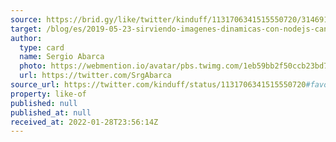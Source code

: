 ```yaml
---
source: https://brid.gy/like/twitter/kinduff/1131706341515550720/314691580
target: /blog/es/2019-05-23-sirviendo-imagenes-dinamicas-con-nodejs-canvas-aws-lambda-y-netlify-functions
author:
  type: card
  name: Sergio Abarca
  photo: https://webmention.io/avatar/pbs.twimg.com/1eb59bb2f50ccb23bd7e2ca0177a9410a2601eaacfeb2be99623af2ef014912d.jpg
  url: https://twitter.com/SrgAbarca
source_url: https://twitter.com/kinduff/status/1131706341515550720#favorited-by-314691580
property: like-of
published: null
published_at: null
received_at: 2022-01-28T23:56:14Z
---
```


